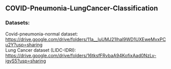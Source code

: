 ## COVID-Pneumonia-LungCancer-Classification
### Datasets: 
Covid-pneumonia-normal dataset: https://drive.google.com/drive/folders/11a__luUMJ21lhal9WD1UXEweMvxPCu2Y?usp=sharing
<br>
Lung Cancer dataset (LIDC-IDRI): https://drive.google.com/drive/folders/16tksfFRvbaA94KofixAad0NzLv-igyS5?usp=sharing
